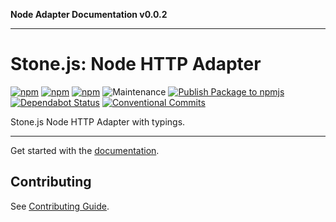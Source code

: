 **Node Adapter Documentation v0.0.2**

***

# Stone.js: Node HTTP Adapter

[![npm](https://img.shields.io/npm/l/@stone-js/node-http-adapter)](https://opensource.org/licenses/Apache-2.0)
[![npm](https://img.shields.io/npm/v/@stone-js/node-http-adapter)](https://www.npmjs.com/package/@stone-js/node-http-adapter)
[![npm](https://img.shields.io/npm/dm/@stone-js/node-http-adapter)](https://www.npmjs.com/package/@stone-js/node-http-adapter)
![Maintenance](https://img.shields.io/maintenance/yes/2024)
[![Publish Package to npmjs](https://github.com/stonemjs/node-http-adapter/actions/workflows/release.yml/badge.svg)](https://github.com/stonemjs/node-http-adapter/actions/workflows/release.yml)
[![Dependabot Status](https://api.dependabot.com/badges/status?host=github&repo=stonemjs/node-http-adapter)](https://dependabot.com)
[![Conventional Commits](https://img.shields.io/badge/Conventional%20Commits-1.0.0-yellow.svg)](https://conventionalcommits.org)

Stone.js Node HTTP Adapter with typings.

---

Get started with the [documentation](https://stonejs.com/docs/http/node-http-adapter).

## Contributing

See [Contributing Guide](https://github.com/stonemjs/node-http-adapter/blob/main/CONTRIBUTING.md).
